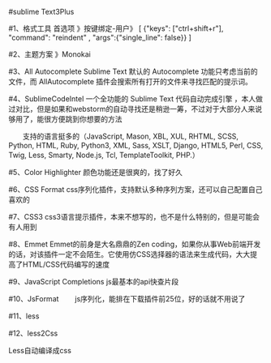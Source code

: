 #sublime Text3Plus

#1、格式工具
首选项 》按键绑定-用户》
[
	{"keys": ["ctrl+shift+r"], "command": "reindent" , "args":{"single_line": false}}
]

#2、主题方案 》Monokai

#3、All Autocomplete
Sublime Text 默认的 Autocomplete 功能只考虑当前的文件，而 AllAutocomplete 插件会搜索所有打开的文件来寻找匹配的提示词。

#4、SublimeCodeIntel
一个全功能的 Sublime Text 代码自动完成引擎 ，本人做过对比，但是如果和webstorm的自动寻找还是稍逊一筹，不过对于大部分人来说够用了，能很方便跳到你想要的方法

　　支持的语言挺多的（JavaScript, Mason, XBL, XUL, RHTML, SCSS, Python, HTML, Ruby, Python3, XML, Sass, XSLT, Django, HTML5, Perl, CSS, Twig, Less, Smarty, Node.js, Tcl, TemplateToolkit, PHP.）

#5、Color Highlighter
颜色功能还是很爽的，找了好久

#6、CSS Format
css序列化插件，支持默认多种序列方案，还可以自己配置自己喜欢的

#7、CSS3
css3语言提示插件，本来不想写的，也不是什么特别的，但是可能会有人用到

#8、Emmet
Emmet的前身是大名鼎鼎的Zen coding，如果你从事Web前端开发的话，对该插件一定不会陌生。它使用仿CSS选择器的语法来生成代码，大大提高了HTML/CSS代码编写的速度

#9、JavaScript Completions
js最基本的api快查片段

#10、JsFormat
　　js序列化，能排在下载插件前25位，好的话就不用说了

#11、less

#12、less2Css

Less自动编译成css